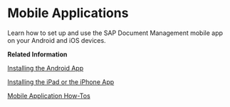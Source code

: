 <!-- loio91597c2d8e0342ac8dbec144f22ecda6 -->

# Mobile Applications

Learn how to set up and use the SAP Document Management mobile app on your Android and iOS devices.

**Related Information**  


[Installing the Android App](installing-the-android-app-7b4cbba.md "Before you can use the Document Management Service mobile app on your Android device, you have to set it up.")

[Installing the iPad or the iPhone App](installing-the-ipad-or-the-iphone-app-c1c356d.md "Before you can use the Document Management Service mobile app on your iOS device, you have to set it up.")

[Mobile Application How-Tos](mobile-application-how-tos-aeb3066.md "The following sections provide an overview of the administration and functional features available for the mobile applications of SAP Document Management Service.")

